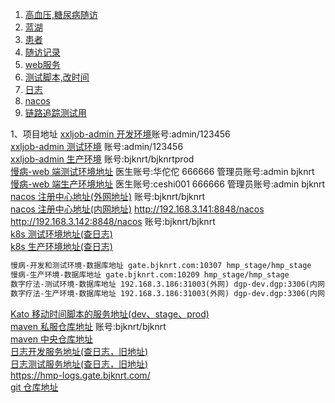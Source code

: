 1. [高血压,糖尿病随访](https://dbhstech.feishu.cn/wiki/wikcnlOe99PsqfRfUZFTDYe3FIe?sheet=yqFJAD)
2. [蓝湖](https://lanhuapp.com/web/#/item/project/stage?pid=63800487-db10-45b1-ab22-f34300c12653&type=share_mark&teamId=515aae3a-992b-4d4d-9604-228978ca42b7)
3. [患者](https://axure.gate.bjknrt.com/Web%E7%AB%AF%E7%AE%A1%E7%90%86%E5%90%8E%E5%8F%B0/#id=dsw79b&p=%E6%82%A3%E8%80%85%E8%AF%A6%E6%83%85%E9%A1%B5&g=1)
4. [随访记录](https://axure.gate.bjknrt.com/%E6%82%A3%E8%80%85%E7%AB%AF%E5%B0%8F%E7%A8%8B%E5%BA%8F/#id=yf0cju&p=%E9%9A%8F%E8%AE%BF%E8%AE%B0%E5%BD%95&g=15)
5. [web服务](https://hmp-web-dev.gate.bjknrt.com/#/login)
6. [测试脚本,改时间](https://forward.gate.bjknrt.com/api/ui/#/)
7. [日志](https://hmp-dev-logs.gate.bjknrt.com/medication-remind-server/logs/medication-remind-server/app.log)
8. [nacos](http://192.168.3.140:8848/nacos/#/serviceManagement?namespace=dev&name=medication-remind-server&groupName=DEFAULT_GROUP)
9. [链路追踪测试用](http://192.168.3.185:30780/general)


1、项目地址
[xxljob-admin 开发环境](http://192.168.3.185:31005/jobinfo )账号:admin/123456  
[xxljob-admin 测试环境](http://192.168.3.185:31006/jobinfo) 账号:admin/123456  
[xxljob-admin 生产环境](http://192.168.3.193:31007/jobinfo) 账号:bjknrt/bjknrtprod  
[慢病-web 端测试环境地址](http://hmp-web-stage.gate.bjknrt.com) 医生账号:华佗佗 666666 管理员账号:admin bjknrt  
[慢病-web 端生产环境地址](http://hmp-web.gate.bjknrt.com) 医生账号:ceshi001 666666 管理员账号:admin bjknrt  
[nacos 注册中心地址(外网地址)](http://nacos.gate.bjknrt.com/nacos) 账号:bjknrt/bjknrt  
[nacos 注册中心地址(内网地址)](http://192.168.3.140:8848/nacos)
http://192.168.3.141:8848/nacos 
http://192.168.3.142:8848/nacos 账号:bjknrt/bjknrt  
[k8s 测试环境地址(查日志)](http://192.168.3.185:30783/kiali/console)  
[k8s 生产环境地址(查日志)](http://192.168.3.193:30880/kiali/console)
```markdown
慢病-开发和测试环境-数据库地址 gate.bjknrt.com:10307 hmp_stage/hmp_stage  
慢病-生产环境-数据库地址 gate.bjknrt.com:10209 hmp_stage/hmp_stage  
数字疗法-测试环境-数据库地址 192.168.3.186:31003(外网) dgp-dev.dgp:3306(内网) app_dev/app_dev  
数字疗法-生产环境-数据库地址 192.168.3.186:31003(外网) dgp-dev.dgp:3306(内网) app_dev/app_dev  
```

[Kato 移动时间脚本的服务地址(dev、stage、prod)](http://forward.gate.bjknrt.com/api/ui/#/)  
[maven 私服仓库地址](http://repo.gate.bjknrt.com) 账号:bjknrt/bjknrt  
[maven 中央仓库地址](https://mvnrepository.com/)  
[日志开发服务地址(查日志，旧地址)](https://hmp-dev-logs.gate.bjknrt.com/)    
[日志测试服务地址(查日志，旧地址)](https://hmp-stage-logs.gate.bjknrt.com/)   
https://hmp-logs.gate.bjknrt.com/  
[git 仓库地址](https://git.bjknrt.com/)


      